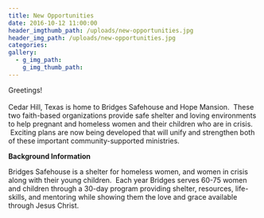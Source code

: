 ```yaml
---
title: New Opportunities
date: 2016-10-12 11:00:00
header_imgthumb_path: /uploads/new-opportunities.jpg
header_img_path: /uploads/new-opportunities.jpg
categories:
gallery:
  - g_img_path:
    g_img_thumb_path:
---
```



Greetings!
<br>
<br>Cedar Hill, Texas is home to Bridges Safehouse and Hope Mansion. &nbsp;These two faith-based organizations provide safe shelter and loving environments to help pregnant and homeless women and their children who are in crisis. &nbsp;Exciting plans are now being developed that will unify and strengthen both of these important community-supported ministries.

**Background Information**

Bridges Safehouse is a shelter for homeless women, and women in crisis along with their young children. &nbsp;Each year Bridges serves 60-75 women and children through a 30-day program providing shelter, resources, life-skills, and mentoring while showing them the love and grace available through Jesus Christ.

&nbsp;

&nbsp;